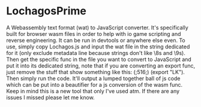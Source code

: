 # LochagosPrime
A Webassembly text format (wat) to JavaScript converter. It's specifically built for browser wasm files in order to help with io game scripting and reverse engineering. It can be run in devtools or anywhere else even. To use, simply copy Lochagos.js and input the wat file in the string dedicated for it (only exclude metadata line because strings don't like \8s and \9s). Then get the specific func in the file you want to convert to JavaScript and put it into its dedicated string, note that if you are converting an export func, just remove the stuff that show something like this: (;516;) (export "LK"). Then simply run the code. It'll output a lumped together ball of js code which can be put into a beautifier for a js conversion of the wasm func. Keep in mind this is a new tool that only I've used atm. If there are any issues I missed please let me know.


